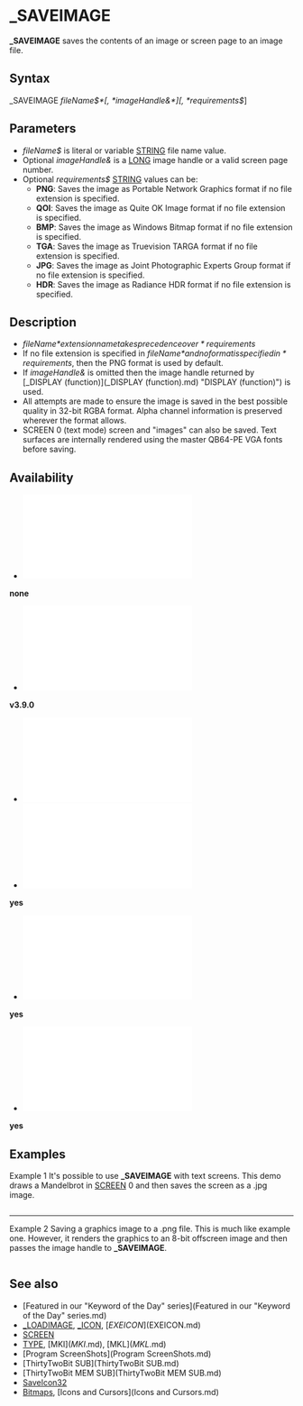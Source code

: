 # _SAVEIMAGE

**_SAVEIMAGE** saves the contents of an image or screen page to an image file.

  

## Syntax

_SAVEIMAGE *fileName$*[, *imageHandle&*][, *requirements$*]
  

## Parameters

* *fileName$* is literal or variable [STRING](STRING.md) file name value.
* Optional *imageHandle&* is a [LONG](LONG.md) image handle or a valid screen page number.
* Optional *requirements$* [STRING](STRING.md) values can be:
	+ **PNG**: Saves the image as Portable Network Graphics format if no file extension is specified.
	+ **QOI**: Saves the image as Quite OK Image format if no file extension is specified.
	+ **BMP**: Saves the image as Windows Bitmap format if no file extension is specified.
	+ **TGA**: Saves the image as Truevision TARGA format if no file extension is specified.
	+ **JPG**: Saves the image as Joint Photographic Experts Group format if no file extension is specified.
	+ **HDR**: Saves the image as Radiance HDR format if no file extension is specified.

  

## Description

* *fileName$* extension name takes precedence over *requirements$*
* If no file extension is specified in *fileName$* and no format is specified in *requirements$*, then the PNG format is used by default.
* If *imageHandle&* is omitted then the image handle returned by [_DISPLAY (function)](_DISPLAY (function).md) "DISPLAY (function)") is used.
* All attempts are made to ensure the image is saved in the best possible quality in 32-bit RGBA format. Alpha channel information is preserved wherever the format allows.
* SCREEN 0 (text mode) screen and "images" can also be saved. Text surfaces are internally rendered using the master QB64-PE VGA fonts before saving.

  

## Availability

* [![none](![none.md)](File:Qb64.png "none")

**none**
* [![v3.9.0](![v3.9.0.md)](File:Qbpe.png "v3.9.0")

**v3.9.0**
* [![Apix.png](![Apix.png.md)](File:Apix.png)
* [![yes](![yes.md)](File:Win.png "yes")

**yes**
* [![yes](![yes.md)](File:Lnx.png "yes")

**yes**
* [![yes](![yes.md)](File:Osx.png "yes")

**yes**

  

## Examples

Example 1
It's possible to use **_SAVEIMAGE** with text screens.
This demo draws a Mandelbrot in [SCREEN](SCREEN.md) 0 and then saves the screen as a .jpg image.

``` [OPTION](OPTION.md) [_EXPLICIT](_EXPLICIT.md)  [CONST](CONST.md) X_MIN = -2! [CONST](CONST.md) X_MAX = 1! [CONST](CONST.md) Y_MIN = -1! [CONST](CONST.md) Y_MAX = 1! [CONST](CONST.md) MAX_ITER = 100 [CONST](CONST.md) PIX_CHAR = 48  [SCREEN](SCREEN.md) 0 [WIDTH](WIDTH.md) 160, 100 [_FONT](_FONT.md) 8  [DIM](DIM.md) w [AS](AS.md) [LONG](LONG.md): w = [_WIDTH](_WIDTH.md) "WIDTH (function)") [DIM](DIM.md) h [AS](AS.md) [LONG](LONG.md): h = [_HEIGHT](_HEIGHT.md) [DIM](DIM.md) maxX [AS](AS.md) [LONG](LONG.md): maxX = w - 1 [DIM](DIM.md) maxY [AS](AS.md) [LONG](LONG.md): maxY = h - 1  [DIM](DIM.md) y [AS](AS.md) [LONG](LONG.md): [FOR](FOR.md) y = 0 [TO](TO.md) maxY     [DIM](DIM.md) x [AS](AS.md) [LONG](LONG.md): [FOR](FOR.md) x = 0 [TO](TO.md) maxX         [DIM](DIM.md) cx [AS](AS.md) [SINGLE](SINGLE.md): cx = X_MIN + (x / w) * (X_MAX - X_MIN)         [DIM](DIM.md) cy [AS](AS.md) [SINGLE](SINGLE.md): cy = Y_MIN + (y / h) * (Y_MAX - Y_MIN)          [DIM](DIM.md) zx [AS](AS.md) [SINGLE](SINGLE.md): zx = 0         [DIM](DIM.md) zy [AS](AS.md) [SINGLE](SINGLE.md): zy = 0         [DIM](DIM.md) i [AS](AS.md) [LONG](LONG.md): i = 0          [DO UNTIL](DO UNTIL.md) zx * zx + zy * zy >= 4 [OR](OR.md) "OR (boolean)") i >= MAX_ITER             [DIM](DIM.md) temp [AS](AS.md) [SINGLE](SINGLE.md): temp = zx * zx - zy * zy + cx             zy = 2 * zx * zy + cy             zx = temp             i = i + 1         [LOOP](LOOP.md)          [COLOR](COLOR.md) i [MOD](MOD.md) 16          [_PRINTSTRING](_PRINTSTRING.md) (x + 1, y + 1), [CHR$](CHR$.md)(PIX_CHAR)     [NEXT](NEXT.md) x [NEXT](NEXT.md) y  _SAVEIMAGE "TextMandelbrot!.jpg"  [END](END.md)  
```

---

Example 2
Saving a graphics image to a .png file. This is much like example one. However, it renders the graphics to an 8-bit offscreen image and then passes the image handle to **_SAVEIMAGE**.

``` [OPTION](OPTION.md) [_EXPLICIT](_EXPLICIT.md)  [CONST](CONST.md) X_MIN = -2! [CONST](CONST.md) X_MAX = 1! [CONST](CONST.md) Y_MIN = -1! [CONST](CONST.md) Y_MAX = 1! [CONST](CONST.md) MAX_ITER = 100  [DIM](DIM.md) img [AS](AS.md) [LONG](LONG.md): img = [_NEWIMAGE](_NEWIMAGE.md)(640 * 2, 400 * 2, 256) [_DEST](_DEST.md) img  [DIM](DIM.md) w [AS](AS.md) [LONG](LONG.md): w = [_WIDTH](_WIDTH.md) "WIDTH (function)") [DIM](DIM.md) h [AS](AS.md) [LONG](LONG.md): h = [_HEIGHT](_HEIGHT.md) [DIM](DIM.md) maxX [AS](AS.md) [LONG](LONG.md): maxX = w - 1 [DIM](DIM.md) maxY [AS](AS.md) [LONG](LONG.md): maxY = h - 1  [DIM](DIM.md) y [AS](AS.md) [LONG](LONG.md): [FOR](FOR.md) y = 0 [TO](TO.md) maxY     [DIM](DIM.md) x [AS](AS.md) [LONG](LONG.md): [FOR](FOR.md) x = 0 [TO](TO.md) maxX         [DIM](DIM.md) cx [AS](AS.md) [SINGLE](SINGLE.md): cx = X_MIN + (x / maxX) * (X_MAX - X_MIN)         [DIM](DIM.md) cy [AS](AS.md) [SINGLE](SINGLE.md): cy = Y_MIN + (y / maxY) * (Y_MAX - Y_MIN)          [DIM](DIM.md) zx [AS](AS.md) [SINGLE](SINGLE.md): zx = 0         [DIM](DIM.md) zy [AS](AS.md) [SINGLE](SINGLE.md): zy = 0         [DIM](DIM.md) i [AS](AS.md) [LONG](LONG.md): i = 0          [DO UNTIL](DO UNTIL.md) zx * zx + zy * zy >= 4 [OR](OR.md) "OR (boolean)") i >= MAX_ITER             [DIM](DIM.md) temp [AS](AS.md) [SINGLE](SINGLE.md): temp = zx * zx - zy * zy + cx             zy = 2 * zx * zy + cy             zx = temp             i = i + 1         [LOOP](LOOP.md)          [PSET](PSET.md) (x, y), (i [MOD](MOD.md) 16) * 16 + (i [MOD](MOD.md) 8)     [NEXT](NEXT.md) x [NEXT](NEXT.md) y  _SAVEIMAGE "Mandelbrot", img  [_DEST](_DEST.md) 0 [PRINT](PRINT.md) "Saved image."  [END](END.md)  
```

  

## See also

* [Featured in our "Keyword of the Day" series](Featured in our "Keyword of the Day" series.md)
* [_LOADIMAGE](_LOADIMAGE.md), [_ICON](_ICON.md), [$EXEICON]($EXEICON.md)
* [SCREEN](SCREEN.md)
* [TYPE](TYPE.md), [MKI$](MKI$.md), [MKL$](MKL$.md)
* [Program ScreenShots](Program ScreenShots.md)
* [ThirtyTwoBit SUB](ThirtyTwoBit SUB.md)
* [ThirtyTwoBit MEM SUB](ThirtyTwoBit MEM SUB.md)
* [SaveIcon32](SaveIcon32.md)
* [Bitmaps](Bitmaps.md), [Icons and Cursors](Icons and Cursors.md)